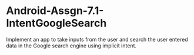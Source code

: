 # Android-Assgn-7.1-IntentGoogleSearch

Implement an app to take inputs from the user and search the user entered data in the
Google search engine using implicit intent.

